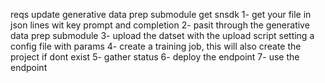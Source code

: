 reqs
    update generative data prep submodule
    get snsdk
1- get your file in json lines wit key prompt and completion
2- pasit through the generative data prep submodule
3- upload the datset with the upload script setting a config file with params
4- create a training job, this will also create the project if dont exist
5- gather status
6- deploy the endpoint
7- use the endpoint

